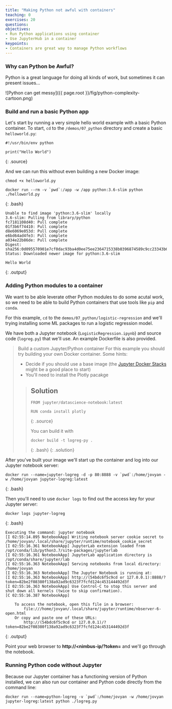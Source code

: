 ```yaml
---
title: "Making Python not awful with containers"
teaching: 0
exercises: 20
questions:
objectives:
- Run Python applications using container
- Use JupyterHub in a container
keypoints:
- Containers are great way to manage Python workflows
---
```


### Why can Python be Awful? ###

Python is a great language for doing all kinds of work, but sometimes it can present issues...

![Python can get messy]({{ page.root }}/fig/python-complexity-cartoon.png)


### Build and run a basic Python app ###

Let's start by running a very simple hello world example with a basic Python container.  To start, `cd` 
to the `/demos/07_python` directory and create a basic `helloworld.py`:

```
#!/usr/bin/env python

print("Hello World")
```
{: .source}

And we can run this without even building a new Docker image:

```
chmod +x helloworld.py

docker run --rm -v `pwd`:/app -w /app python:3.6-slim python ./helloworld.py
```
{: .bash}


```
Unable to find image 'python:3.6-slim' locally
3.6-slim: Pulling from library/python
fc7181108d40: Pull complete
01f3b6f74410: Pull complete
d8e6069e053d: Pull complete
e6bd64ad4fe3: Pull complete
a034e22b86de: Pull complete
Digest: sha256:0d095570901e7cf0dac93ba4d0ee75ee2364715338b0396874589c9cc23343b6
Status: Downloaded newer image for python:3.6-slim

Hello World
```
{: .output}


### Adding Python modules to a container ###

We want to be able leverate other Python modules to do some acutal work, so we need to be able
to build Python containers that use tools like `pip` and `conda`.

For this example, `cd` to the `demos/07_python/logistic-regression` and we'll trying installing some
ML packages to run a logistic regression model.

We have both a Jupyter notebook (`LogisticRegression.ipynb`) and source code (`logreg.py`) that we'll use.
An example Dockerfile is also provided.

> Build a custom Jupyter/Python container
> For this example you should try building your own Docker container.  Some hints:
>
> * Decide if you should use a base image (the [Jupyter Docker Stacks](https://jupyter-docker-stacks.readthedocs.io/en/latest/using/selecting.html) might be a good place to start)
> * You'll need to install the Plotly pacakge
>
> > ## Solution ##
> >
> > ```
> > FROM jupyter/datascience-notebook:latest
> >
> > RUN conda install plotly
> > ```
> > {: .source}
> >
> > You can build it with
> >
> > ```
> > docker build -t logreg-py .
> > ```
> > {: .bash}
> {: .solution}

After you've built your image we'll start up the container and log into our Jupyter notebook server:

```
docker run --name=jupyter-logreg -d -p 80:8888 -v `pwd`:/home/jovyan -w /home/jovyan jupyter-logreg:latest
```
{: .bash}

Then you'll need to use `docker logs` to find out the access key for your Jupyter server:

```
docker logs jupyter-logreg
```
{: .bash}

```
Executing the command: jupyter notebook
[I 02:55:14.895 NotebookApp] Writing notebook server cookie secret to /home/jovyan/.local/share/jupyter/runtime/notebook_cookie_secret
[I 02:55:16.361 NotebookApp] JupyterLab extension loaded from /opt/conda/lib/python3.7/site-packages/jupyterlab
[I 02:55:16.361 NotebookApp] JupyterLab application directory is /opt/conda/share/jupyter/lab
[I 02:55:16.363 NotebookApp] Serving notebooks from local directory: /home/jovyan
[I 02:55:16.363 NotebookApp] The Jupyter Notebook is running at:
[I 02:55:16.363 NotebookApp] http://(54bdc6f5c9cd or 127.0.0.1):8888/?token=82be2f08380f138a92ad9c6323f7fcfd124c453144492d3f
[I 02:55:16.363 NotebookApp] Use Control-C to stop this server and shut down all kernels (twice to skip confirmation).
[C 02:55:16.387 NotebookApp]

    To access the notebook, open this file in a browser:
        file:///home/jovyan/.local/share/jupyter/runtime/nbserver-6-open.html
    Or copy and paste one of these URLs:
        http://(54bdc6f5c9cd or 127.0.0.1)/?token=82be2f08380f138a92ad9c6323f7fcfd124c453144492d3f
```
{: .output}

Point your web browser to **http://<nimbus-ip/?token=<token>** and we'll go through the notebook.

### Running Python code without Jupyter ###

Because our Jupyter container has a functioning version of Python installed, we can also run our container
and Python code directly from the command line:

```
docker run --name=python-logreg -v `pwd`:/home/jovyan -w /home/jovyan jupyter-logreg:latest python ./logreg.py
```

